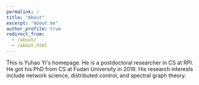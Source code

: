 ```yaml
---
permalink: /
title: "About"
excerpt: "About me"
author_profile: true
redirect_from:
  - /about/
  - /about.html
---
```


This is Yuhao Yi's homepage. He is a postdoctoral researcher in CS at RPI. He got his PhD from CS at Fudan University in 2019. His research interests include network science, distributed control, and spectral graph theory. 
